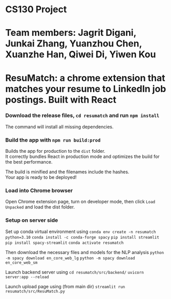 # CS130 Project
# Team members: Jagrit Digani, Junkai Zhang, Yuanzhou Chen, Xuanzhe Han, Qiwei Di, Yiwen Kou
# ResuMatch: a chrome extension that matches your resume to LinkedIn job postings. Built with React

### Download the release files, `cd resumatch` and run `npm install`

The command will install all missing dependencies.

### Build the app with `npm run build:prod`

Builds the app for production to the `dist` folder.\
It correctly bundles React in production mode and optimizes the build for the best performance.

The build is minified and the filenames include the hashes.\
Your app is ready to be deployed!

### Load into Chrome browser

Open Chrome extension page, turn on developer mode, then click `Load Unpacked` and load the dist folder. 

### Setup on server side 

Set up conda virtual environment using 
`conda env create -n resumatch python=3.10`
`conda install -c conda-forge spacy`
`pip install streamlit`
`pip install spacy-streamlit`
`conda activate resumatch`

Then download the necessary files and models for the NLP analysis 
`python -m spacy download en_core_web_lg`
`python -m spacy download en_core_web_sm`

Launch backend server using 
`cd resumatch/src/backend/` 
`uvicorn server:app --reload`

Launch upload page using (from main dir)
`streamlit run resumatch/src/ResuMatch.py `